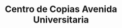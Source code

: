 ---
title: "Centro de Copias Avenida Universitaria"
url: /managua/centro-de-copias-avenida-universitaria/
shop: Kopieren
---